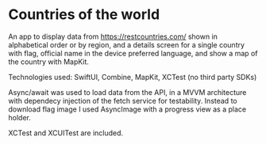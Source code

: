 #  Countries of the world

An app to display data from https://restcountries.com/ shown in alphabetical order or by region, and a details screen for a single country with flag, official name in the device preferred language, and show a map of the country with MapKit.

Technologies used: SwiftUI, Combine, MapKit, XCTest (no third party SDKs)

Async/await was used to load data from the API, in a MVVM architecture with dependecy injection of the fetch service for testability.
Instead to download flag image I used AsyncImage with a progress view as a place holder.

XCTest and XCUITest are included.

